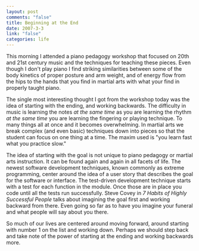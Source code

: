 ```yaml
--- 
layout: post
comments: "false"
title: Beginning at the End
date: 2007-3-3
link: "false"
categories: life
---
```

This morning I attended a piano pedagogy workshop that focused on 20th and 21st century music and the techniques for teaching these pieces. Even though I don't play piano I find striking similarities between some of the body kinetics of proper posture and arm weight, and of energy flow from the hips to the hands that you find in martial arts with what your find in properly taught piano.

The single most interesting thought I got from the workshop today was the idea of starting with the ending, and working backwards. The difficulty in music is learning the notes <i>at the same time</i> as you are learning the rhythm <i>at the same time</i> you are learning the fingering  or playing technique. To many things all at once and it becomes overwhelming. In martial arts we break complex (and even basic) techniques down into pieces so that the student can focus on one thing at a time. The maxim used is "you learn fast what you practice slow."

The idea of starting with the goal is not unique to piano pedagogy or martial arts instruction. It can be found again and again in all facets of life. The newest software development techniques, known commonly as extreme programming, center around the idea of a user story that describes the goal for the software or interface. The test-driven development technique starts with a test for each function in the module. Once those are in place you code until all the tests run successfully. Steve Covey in <i>7 Habits of Highly Successful People</i> talks about imagining the goal first and working backward from there. Even going so far as to have you imagine your funeral and what people will say about you there.

So much of our lives are centered around moving forward, around starting with number 1 on the list and working down. Perhaps we should step back and take note of the power of starting at the ending and working backwards more.
